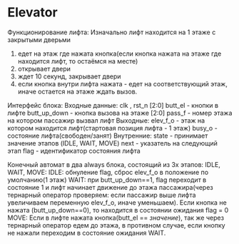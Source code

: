 # Elevator
Функционирование лифта:
Изначально лифт находится на 1 этаже с закрытыми дверьми
1) едет на этаж где нажата кнопка(если кнопка нажата на этаже где находится лифт, то остаёмся на месте)
2) открывает двери
3) ждет 10 секунд, закрывает двери
4) если кнопка внутри лифта нажата - едет на соответствующий этаж, иначе остается на этаже ждать вызов.

Интерфейс блока:
    Входные данные:
clk , rst_n
[2:0] butt_el - кнопки в лифте
butt_up_down - кнопка вызова на этаже
[2:0] pass_f - номер этажа на котором пассажир вызвал лифт
    Выходные:
elev_f_o - этаж на котором находится лифт(стартовая позиция лифта - 1 этаж)
busy_o - состояние лифта(свободен/занят)
    Внутренние:
state - принимает значение этапов (IDLE, WAIT, MOVE)
next - указатель на следующий этап
flag - идентификатор состояния лифта

Конечный автомат в два always блока, состоящий из 3х этапов: IDLE, WAIT, MOVE:
   IDLE: обнуление flag, сброс elev_f_o в положение по умолчанию(1 этаж)
   WAIT: при butt_up_down==1, flag переходит в состояние 1 и лифт начинает движение до этажа пассажира(через тернарный оператор проверяем: если пассажир выше лифта увеличиваем переменную elev_f_o, иначе уменьшаем).
Если кнопка не нажата (butt_up_down==0), то находится в состоянии ожидания flag = 0
   MOVE: Если в лифте нажата кнопка(butt_el == *значение*), так же через тернарный оператор едем до этажа, в противном случае, если кнопку не нажали переходим в состояние ожидания WAIT.
